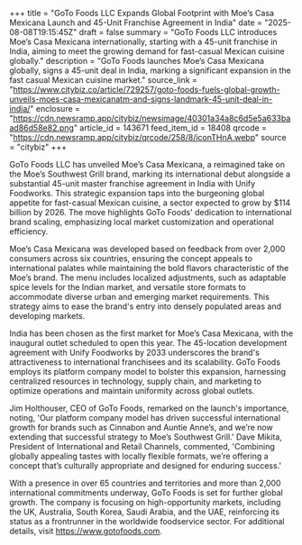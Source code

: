 +++
title = "GoTo Foods LLC Expands Global Footprint with Moe’s Casa Mexicana Launch and 45-Unit Franchise Agreement in India"
date = "2025-08-08T19:15:45Z"
draft = false
summary = "GoTo Foods LLC introduces Moe’s Casa Mexicana internationally, starting with a 45-unit franchise in India, aiming to meet the growing demand for fast-casual Mexican cuisine globally."
description = "GoTo Foods launches Moe’s Casa Mexicana globally, signs a 45-unit deal in India, marking a significant expansion in the fast casual Mexican cuisine market."
source_link = "https://www.citybiz.co/article/729257/goto-foods-fuels-global-growth-unveils-moes-casa-mexicanatm-and-signs-landmark-45-unit-deal-in-india/"
enclosure = "https://cdn.newsramp.app/citybiz/newsimage/40301a34a8c6d5e5a633baad86d58e82.png"
article_id = 143671
feed_item_id = 18408
qrcode = "https://cdn.newsramp.app/citybiz/qrcode/258/8/iconTHnA.webp"
source = "citybiz"
+++

<p>GoTo Foods LLC has unveiled Moe’s Casa Mexicana, a reimagined take on the Moe’s Southwest Grill brand, marking its international debut alongside a substantial 45-unit master franchise agreement in India with Unify Foodworks. This strategic expansion taps into the burgeoning global appetite for fast-casual Mexican cuisine, a sector expected to grow by $114 billion by 2026. The move highlights GoTo Foods' dedication to international brand scaling, emphasizing local market customization and operational efficiency.</p><p>Moe’s Casa Mexicana was developed based on feedback from over 2,000 consumers across six countries, ensuring the concept appeals to international palates while maintaining the bold flavors characteristic of the Moe’s brand. The menu includes localized adjustments, such as adaptable spice levels for the Indian market, and versatile store formats to accommodate diverse urban and emerging market requirements. This strategy aims to ease the brand's entry into densely populated areas and developing markets.</p><p>India has been chosen as the first market for Moe’s Casa Mexicana, with the inaugural outlet scheduled to open this year. The 45-location development agreement with Unify Foodworks by 2033 underscores the brand's attractiveness to international franchisees and its scalability. GoTo Foods employs its platform company model to bolster this expansion, harnessing centralized resources in technology, supply chain, and marketing to optimize operations and maintain uniformity across global outlets.</p><p>Jim Holthouser, CEO of GoTo Foods, remarked on the launch's importance, noting, 'Our platform company model has driven successful international growth for brands such as Cinnabon and Auntie Anne’s, and we’re now extending that successful strategy to Moe’s Southwest Grill.' Dave Mikita, President of International and Retail Channels, commented, 'Combining globally appealing tastes with locally flexible formats, we’re offering a concept that’s culturally appropriate and designed for enduring success.'</p><p>With a presence in over 65 countries and territories and more than 2,000 international commitments underway, GoTo Foods is set for further global growth. The company is focusing on high-opportunity markets, including the UK, Australia, South Korea, Saudi Arabia, and the UAE, reinforcing its status as a frontrunner in the worldwide foodservice sector. For additional details, visit <a href='https://www.gotofoods.com' rel='nofollow' target='_blank'>https://www.gotofoods.com</a>.</p>